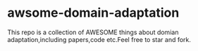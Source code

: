 # awsome-domain-adaptation

This repo is a collection of AWESOME things about domian adaptation,including papers,code etc.Feel free to star and fork.
